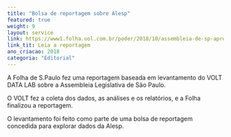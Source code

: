 ```yaml
---
title: "Bolsa de reportagem sobre Alesp"
featured: true
weight: 9
layout: service
link: https://www1.folha.uol.com.br/poder/2018/10/assembleia-de-sp-aprova-70-de-leis-do-governo-e-20-dos-projetos-proprios.shtml
link_tit: Leia a reportagem
ano_criacao: 2018
categoria: "Editorial"
---
```


A Folha de S.Paulo fez uma reportagem baseada em levantamento do VOLT DATA LAB sobre a Assembleia Legislativa de São Paulo.

O VOLT fez a coleta dos dados, as análises e os relatórios, e a Folha finalizou a reportagem.

O levantamento foi feito como parte de uma bolsa de reportagem concedida para explorar dados da Alesp.
